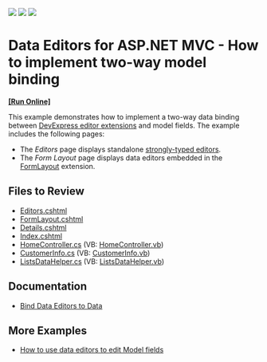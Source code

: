 <!-- default badges list -->
![](https://img.shields.io/endpoint?url=https://codecentral.devexpress.com/api/v1/VersionRange/128549380/15.2.4%2B)
[![](https://img.shields.io/badge/Open_in_DevExpress_Support_Center-FF7200?style=flat-square&logo=DevExpress&logoColor=white)](https://supportcenter.devexpress.com/ticket/details/T328772)
[![](https://img.shields.io/badge/📖_How_to_use_DevExpress_Examples-e9f6fc?style=flat-square)](https://docs.devexpress.com/GeneralInformation/403183)
<!-- default badges end -->
# Data Editors for ASP.NET MVC - How to implement two-way model binding
<!-- run online -->
**[[Run Online]](https://codecentral.devexpress.com/128549380/)**
<!-- run online end -->
This example demonstrates how to implement a two-way data binding between [DevExpress editor extensions](https://docs.devexpress.com/AspNetMvc/8964/components/data-editors-extensions) and model fields. The example includes the following pages:

* The *Editors* page displays standalone [strongly-typed editors](https://docs.devexpress.com/AspNetMvc/14602/components/data-editors-extensions/strongly-typed-editor-types). 
* The *Form Layout* page displays data editors embedded in the [FormLayout](https://docs.devexpress.com/AspNetMvc/16028/components/site-navigation-and-layout/formlayout) extension.

## Files to Review

* [Editors.cshtml](./CS/Views/Home/Editors.cshtml)
* [FormLayout.cshtml](./CS/Views/Home/FormLayout.cshtml)
* [Details.cshtml](./CS/Views/Home/Details.cshtml)
* [Index.cshtml](./CS/Views/Home/Index.cshtml)
* [HomeController.cs](./CS/Controllers/HomeController.cs) (VB: [HomeController.vb](./VB/Controllers/HomeController.vb))
* [CustomerInfo.cs](./CS/Models/CustomerInfo.cs) (VB: [CustomerInfo.vb](./VB/Models/CustomerInfo.vb))
* [ListsDataHelper.cs](./CS/Models/ListsDataHelper.cs) (VB: [ListsDataHelper.vb](./VB/Models/ListsDataHelper.vb))

## Documentation

* [Bind Data Editors to Data](https://docs.devexpress.com/AspNetMvc/11784/components/data-editors-extensions/common-concepts/binding-data-editors-to-data)

## More Examples

* [How to use data editors to edit Model fields](https://github.com/DevExpress-Examples/asp-net-mvc-editors-edit-model-fields)
